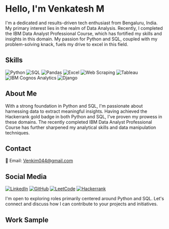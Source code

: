 # Hello, I'm Venkatesh M

I'm a dedicated and results-driven tech enthusiast from Bengaluru, India. My primary interest lies in the realm of Data Analysis. Recently, I completed the IBM Data Analyst Professional Course, which has fortified my skills and insights in this domain. My passion for Python and SQL, coupled with my problem-solving knack, fuels my drive to excel in this field.

## Skills

![Python](https://img.shields.io/badge/-Python-blue?style=flat-square) ![SQL](https://img.shields.io/badge/-SQL-blueviolet?style=flat-square) ![Pandas](https://img.shields.io/badge/-Pandas-green?style=flat-square) ![Excel](https://img.shields.io/badge/-Excel-green?style=flat-square) ![Web Scraping](https://img.shields.io/badge/-Web%20Scraping-yellow?style=flat-square) ![Tableau](https://img.shields.io/badge/-Tableau-lightgrey?style=flat-square) ![IBM Cognos Analytics](https://img.shields.io/badge/-IBM%20Cognos%20Analytics-blue?style=flat-square) ![Django](https://img.shields.io/badge/-Django-orange?style=flat-square)

## About Me

With a strong foundation in Python and SQL, I'm passionate about harnessing data to extract meaningful insights. Having achieved the Hackerrank gold badge in both Python and SQL, I've proven my prowess in these domains. The recently completed IBM Data Analyst Professional Course has further sharpened my analytical skills and data manipulation techniques.

## Contact

📧 Email: Venkim044@gmail.com

## Social Media

[![LinkedIn](https://img.shields.io/badge/LinkedIn-venkatesh--044vm-blue?style=flat-square&logo=linkedin)](https://www.linkedin.com/in/venkatesh-044vm)
[![GitHub](https://img.shields.io/badge/GitHub-Venky044-black?style=flat-square&logo=github)](https://github.com/Venky044)
[![LeetCode](https://img.shields.io/badge/LeetCode-Venky044-yellow?style=flat-square&logo=leetcode)](https://leetcode.com/Venky044)
[![Hackerrank](https://img.shields.io/badge/Hackerrank-venkim044-green?style=flat-square&logo=hackerrank)](https://www.hackerrank.com/venkim044?hr_r=1)

I'm open to exploring roles primarily centered around Python and SQL. Let's connect and discuss how I can contribute to your projects and initiatives.

## Work Sample
